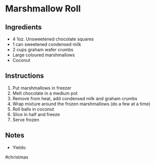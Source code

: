 # Marshmallow Roll

## Ingredients

- 4 1oz. Unsweetened chocolate squares
- 1 can sweetened condensed milk
- 2 cups graham wafer crumbs
- Large coloured marshmallows
- Coconut

## Instructions

1. Put marshmallows in freezer
2. Melt chocolate in a medium pot
3. Remove from heat, add condensed milk and graham crumbs
4. Wrap mixture around the frozen marshmallows (do a few at a time)
5. Roll balls in coconut
6. Slice in half and freeze
7. Serve frozen

## Notes
- Yields: 

#christmas 